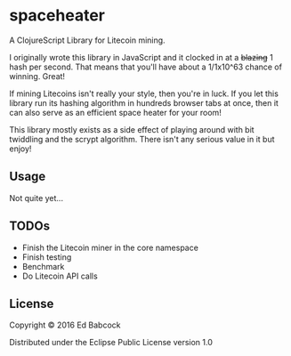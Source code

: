 # spaceheater

A ClojureScript Library for Litecoin mining. 

I originally wrote this library in JavaScript and it clocked in at a 
~~blazing~~ 1 hash per second. That means that you'll have about a
1/1x10^63 chance of winning. Great!

If mining Litecoins isn't really your style, then you're in luck. If you
let this library run its hashing algorithm in hundreds browser tabs at
once, then it can also serve as an efficient space heater for your room!

This library mostly exists as a side effect of playing around with bit
twiddling and the scrypt algorithm. There isn't any serious value in
it but enjoy!

## Usage

Not quite yet...

## TODOs

- Finish the Litecoin miner in the core namespace
- Finish testing
- Benchmark
- Do Litecoin API calls

## License

Copyright © 2016 Ed Babcock

Distributed under the Eclipse Public License version 1.0 
